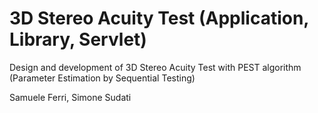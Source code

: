 # 3D Stereo Acuity Test (Application, Library, Servlet)

Design and development of 3D Stereo Acuity Test with PEST algorithm (Parameter Estimation by Sequential Testing)​ 

Samuele Ferri, Simone Sudati
